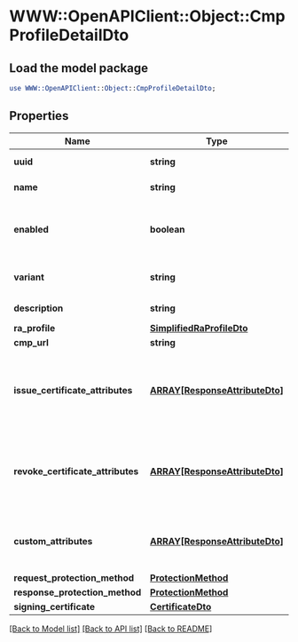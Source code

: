 # WWW::OpenAPIClient::Object::CmpProfileDetailDto

## Load the model package
```perl
use WWW::OpenAPIClient::Object::CmpProfileDetailDto;
```

## Properties
Name | Type | Description | Notes
------------ | ------------- | ------------- | -------------
**uuid** | **string** | Object identifier | 
**name** | **string** | Object Name | 
**enabled** | **boolean** | Enabled flag - true &#x3D; enabled; false &#x3D; disabled | 
**variant** | **string** | Variant of the CMP Profile | 
**description** | **string** | CMP Profile description | [optional] 
**ra_profile** | [**SimplifiedRaProfileDto**](SimplifiedRaProfileDto.md) |  | [optional] 
**cmp_url** | **string** | CMP URL | [optional] 
**issue_certificate_attributes** | [**ARRAY[ResponseAttributeDto]**](ResponseAttributeDto.md) | List of Attributes to issue a Certificate for the associated RA Profile | [optional] 
**revoke_certificate_attributes** | [**ARRAY[ResponseAttributeDto]**](ResponseAttributeDto.md) | List of Attributes to revoke a Certificate for the associated RA Profile | [optional] 
**custom_attributes** | [**ARRAY[ResponseAttributeDto]**](ResponseAttributeDto.md) | List of Custom Attributes for CMP Profile | [optional] 
**request_protection_method** | [**ProtectionMethod**](ProtectionMethod.md) |  | 
**response_protection_method** | [**ProtectionMethod**](ProtectionMethod.md) |  | 
**signing_certificate** | [**CertificateDto**](CertificateDto.md) |  | [optional] 

[[Back to Model list]](../README.md#documentation-for-models) [[Back to API list]](../README.md#documentation-for-api-endpoints) [[Back to README]](../README.md)


